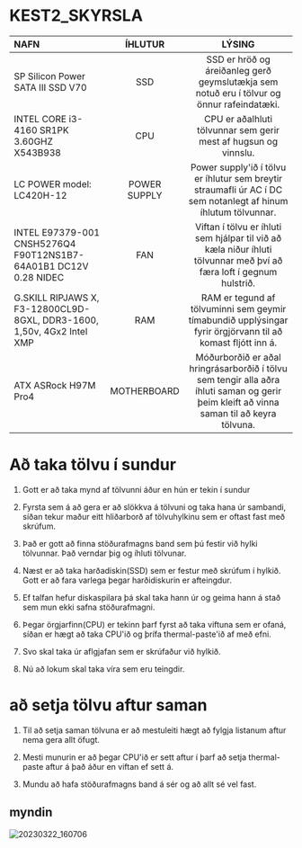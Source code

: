 # KEST2_SKYRSLA

| NAFN | ÍHLUTUR | LÝSING |
| :--- | :----: | :---: |
| SP Silicon Power SATA III SSD V70 | SSD | SSD er hröð og áreiðanleg gerð geymslutækja sem notuð eru í tölvur og önnur rafeindatæki. |
| INTEL CORE i3-4160 SR1PK 3.60GHZ X543B938 | CPU | CPU er aðalhluti tölvunnar sem gerir mest af hugsun og vinnslu. |
| LC POWER model: LC420H-12 | POWER SUPPLY | Power supply'ið í tölvu er íhlutur sem breytir straumafli úr AC í DC sem notanlegt af hinum íhlutum tölvunnar.|
| INTEL E97379-001 CNSH5276Q4 F90T12NS1B7- 64A01B1 DC12V 0.28 NIDEC | FAN | Viftan í tölvu er íhluti sem hjálpar til við að kæla niður íhluti tölvunnar með því að færa loft í gegnum hulstrið. |
| G.SKILL RIPJAWS X, F3-12800CL9D-8GXL, DDR3-1600, 1,50v, 4Gx2 Intel XMP | RAM | RAM er tegund af tölvuminni sem geymir tímabundið upplýsingar fyrir örgjörvann til að komast fljótt inn á. |
| ATX ASRock H97M Pro4 | MOTHERBOARD | Móðurborðið er aðal hringrásarborðið í tölvu sem tengir alla aðra íhluti saman og gerir þeim kleift að vinna saman til að keyra tölvuna. |


# Að taka tölvu í sundur

1. Gott er að taka mynd af tölvunni áður en hún er tekin í sundur

2. Fyrsta sem á að gera er að slökkva á tölvuni og taka hana úr sambandi, síðan tekur maður eitt hliðarborð af tölvuhylkinu sem er oftast fast með skrúfum.

3. Það er gott að finna stöðurafmagns band sem þú festir við hylki tölvunnar. Það verndar þig og íhluti tölvunar.

4. Næst er að taka harðadiskin(SSD) sem er festur með skrúfum í hylkið. Gott er að fara varlega þegar harðidiskurin er afteingdur.

5. Ef talfan hefur diskaspilara þá skal taka hann úr og geima hann á stað sem mun ekki safna stöðurafmagni.

6. Þegar örgjarfinn(CPU) er tekinn þarf fyrst að taka viftuna sem er ofaná, síðan er hægt að taka CPU'ið og þrífa thermal-paste'ið af með efni.

7. Svo skal taka úr aflgjafan sem er skrúfaður við hylkið.

8. Nú að lokum skal taka víra sem eru teingdir.



# að setja tölvu aftur saman

1. Til að setja saman tölvuna er að mestuleiti hægt að fylgja listanum aftur nema gera allt öfugt.

2. Mesti munurin er að þegar CPU'ið er sett aftur í þarf að setja thermal-paste aftur á það áður en viftan ef sett á.

3. Mundu að hafa stöðurafmagns band á sér og að allt sé vel fast.





## myndin

![20230322_160706](https://user-images.githubusercontent.com/88351016/226968460-40efcd49-ac7e-4aa0-a09e-f9a84f237542.jpg)

